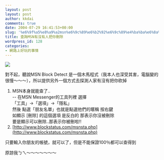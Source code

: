 ```yaml
---
layout: post
layout: post
author: kkdai
comments: true
date: 2004-07-29 16:41:53+00:00
slug: '%e6%9f%a5%e8%a9%a2msn%e6%9c%89%e6%b2%92%e6%9c%89%e4%ba%ba%e6%8a%8a%e4%bd%a0%e5%88%aa%e9%99%a4'
title: 查詢MSN有沒有人把你刪除
wordpress_id: 128
categories:
- 網路上好玩的事情
---
```


[![](http://images.google.com.tw/images?q=tbn:TiTIJiJxBX4J:www.prettymichel.com/icon/wocuole.jpg)](http://images.google.com.tw/imgres?imgurl=http://www.prettymichel.com/icon/wocuole.jpg&imgrefurl=http://www.xici.net/main.asp%3Fdoc%3D36153575&h=288&w=352&sz=81&tbnid=TiTIJiJxBX4J:&tbnh=94&tbnw=114&start=2&prev=/images%3Fq%3D%25E6%2588%2591%25E9%258C%25AF%25E4%25BA%2586%26hl%3Dzh-TW%26lr%3D%26ie%3DUTF-8%26sa%3DN)

對不起，聽說MSN Block Detect 是一個木馬程式（我本人也深受其害，電腦變的很慢～～～），所以提供另外一個方式去探測人家有沒有把你砍掉

  1. MSN本身就能查了..   
-- 在MSN Messenger的工具列裡 選擇   
「工具」→「選項」→「隱私」   
然後 點選「朋友名單」也就是點選他們的暱稱 按右鍵   
如顯示 [刪除] 的這個選項 是反白的 那表示你沒被刪除   
要是顯示可以刪除..那表示你被刪啦!!
  2. [http://www.blockstatus.com/msnsta.php](http://www.blockstatus.com/msnsta.php)  
  
只要輸入你朋友的帳號，就可以了，但是不能保證100％都可以查得到  


原諒我ㄅㄟ～～～～～～～
